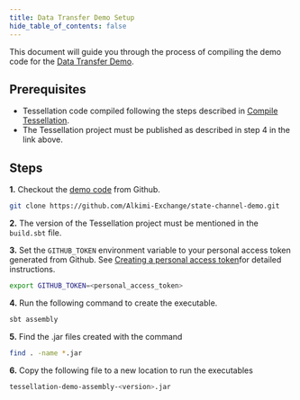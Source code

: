 ```yaml
---
title: Data Transfer Demo Setup
hide_table_of_contents: false
---
```

<intro-end />

This document will guide you through the process of compiling the demo code for the [Data Transfer Demo](/statechannels/examples/data-transfer).

## Prerequisites
- Tessellation code compiled following the steps described in [Compile Tessellation](/statechannels/examples/compile-tessellation).
- The Tessellation project must be published as described in step 4 in the link above.

## Steps

**1.** Checkout the [demo code](https://github.com/Alkimi-Exchange/state-channel-demo) from Github.
```bash
git clone https://github.com/Alkimi-Exchange/state-channel-demo.git
```

**2.** The version of the Tessellation project must be mentioned in the `build.sbt` file.

**3.** Set the `GITHUB_TOKEN` environment variable to your personal access token generated from Github. See [Creating a personal access token](https://docs.github.com/en/authentication/keeping-your-account-and-data-secure/creating-a-personal-access-token)for detailed instructions.

```bash
export GITHUB_TOKEN=<personal_access_token>
```

**4.** Run the following command to create the executable.
```bash
sbt assembly
```

**5.** Find the .jar files created with the command
```bash
find . -name *.jar
```

**6.** Copy the following file to a new location to run the executables
```bash
tessellation-demo-assembly-<version>.jar
```
